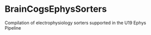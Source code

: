 # BrainCogsEphysSorters
Compilation of electrophysiology sorters supported in the U19 Ephys Pipeline
